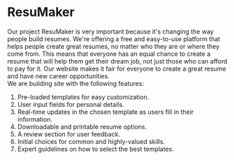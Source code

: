 <h1> ResuMaker</h1>
Our project ResuMaker is very important because it's changing the way people build resumes. We're offering a free and easy-to-use platform that helps people create great resumes, no matter who they are or where they come from. This means that everyone has an equal chance to create a resume that will help them get their dream job, not just those who can afford to pay for it. Our website makes it fair for everyone to create a great resume and have new career opportunities.
<br>We are building site with the following features:

1. Pre-loaded templates for easy customization.<br>
2. User input fields for personal details.<br>
3. Real-time updates in the chosen template as users fill in their information.<br>
4. Downloadable and printable resume options.<br>
5. A review section for user feedback.<br>
6. Initial choices for common and highly-valued skills.<br>
7. Expert guidelines on how to select the best templates.<br>
